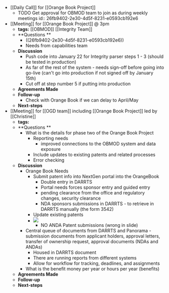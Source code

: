 - [[Daily Call]] for [[Orange Book Project]]
	- TODO Get approval for OBMOD team to join as during weekly meetings
	  id:: 26fb9402-2e30-4d5f-8231-e0593cb192e6
- [[Meeting]] for [[Orange Book Project]] @ 3pm
	- **tags:** [[OBMOD]] [[Integrity Team]]
	- **Questions **
		- ((26fb9402-2e30-4d5f-8231-e0593cb192e6))
		- Needs from capabilities team
	- **Discussion**
		- Push code into January 22 for Integrity parser steps 1 - 3 (should be tested in production)
		- As far of the rest of the system - needs sign-off before going into go-live (can't go into production if not signed off by January 15th)
		- Cut off at step number 5 if putting into production
	- **Agreements Made**
	- **Follow-up**
		- Check with Orange Book if we can delay to April/May
	- **Next-steps**
- [[Meeting]] for [[OGD team]] including [[Orange Book Project]] led by [[Christine]]
	- **tags:**
	- **Questions **
		- What is the details for phase two of the Orange Book Project
			- Reporting needs
				- improved connections to the OBMOD system and data exposure
			- Include updates to existing patents and related processes
			- Error checking
	- **Discussion**
		- Orange Book Needs
			- Submit patent info into NextGen portal into the OrangeBook
				- Double entry in DARRTS
				- Portal needs forces sponsor entry and guided entry
				- pending clearance from the office and regulatory changes, security clearance
				- NDA sponsors submissions in DARRTS - to retrieve in DARRTS manually (the form 3542)
			- Update existing patents
			- ![](https://firebasestorage.googleapis.com/v0/b/firescript-577a2.appspot.com/o/imgs%2Fapp%2FReligion%2FhACE6z2YEd.png?alt=media&token=480d2bbc-69fa-4157-b4bd-3d39c3ce0296)
				- NO ANDA Patent submissions (wrong in slide)
		- Central queue of documents from DARRTS and Panorama - submission documents from applicant holders, approval letters, transfer of ownership request, approval documents (NDAs and ANDAs)
			- Housed in DARRTS document
			- There are running reports from different systems
			- Allow for workflow for tracking, deadlines, and assignments
		- What is the benefit money per year or hours per year (benefits)
	- **Agreements Made**
	- **Follow-up**
	- **Next-steps**
